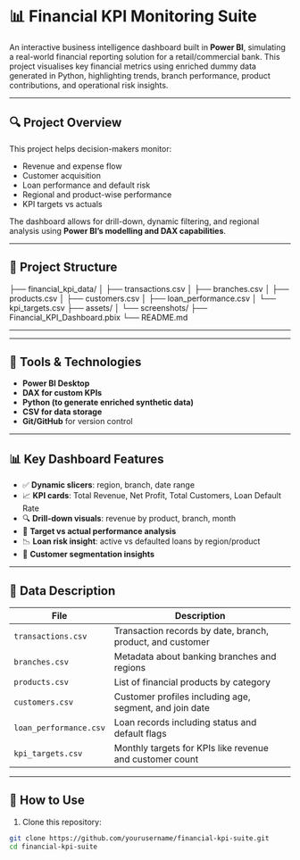# 📊 Financial KPI Monitoring Suite

An interactive business intelligence dashboard built in **Power BI**, simulating a real-world financial reporting solution for a retail/commercial bank. This project visualises key financial metrics using enriched dummy data generated in Python, highlighting trends, branch performance, product contributions, and operational risk insights.

---

## 🔍 Project Overview

This project helps decision-makers monitor:
- Revenue and expense flow
- Customer acquisition
- Loan performance and default risk
- Regional and product-wise performance
- KPI targets vs actuals

The dashboard allows for drill-down, dynamic filtering, and regional analysis using **Power BI’s modelling and DAX capabilities**.

---

## 🧱 Project Structure
├── financial_kpi_data/
│ ├── transactions.csv
│ ├── branches.csv
│ ├── products.csv
│ ├── customers.csv
│ ├── loan_performance.csv
│ └── kpi_targets.csv
├── assets/
│ └── screenshots/
├── Financial_KPI_Dashboard.pbix
└── README.md

------

---

## 🧰 Tools & Technologies

- **Power BI Desktop**
- **DAX for custom KPIs**
- **Python (to generate enriched synthetic data)**
- **CSV for data storage**
- **Git/GitHub** for version control

---

## 📊 Key Dashboard Features

- ✅ **Dynamic slicers**: region, branch, date range  
- 📈 **KPI cards**: Total Revenue, Net Profit, Total Customers, Loan Default Rate  
- 🔍 **Drill-down visuals**: revenue by product, branch, month  
- 🎯 **Target vs actual performance analysis**  
- 📉 **Loan risk insight**: active vs defaulted loans by region/product  
- 📁 **Customer segmentation insights**

---

## 📂 Data Description

| File                | Description                                               |
|---------------------|-----------------------------------------------------------|
| `transactions.csv`  | Transaction records by date, branch, product, and customer |
| `branches.csv`      | Metadata about banking branches and regions               |
| `products.csv`      | List of financial products by category                    |
| `customers.csv`     | Customer profiles including age, segment, and join date   |
| `loan_performance.csv` | Loan records including status and default flags        |
| `kpi_targets.csv`   | Monthly targets for KPIs like revenue and customer count  |

---

## 🚀 How to Use

1. Clone this repository:
```bash
git clone https://github.com/yourusername/financial-kpi-suite.git
cd financial-kpi-suite


